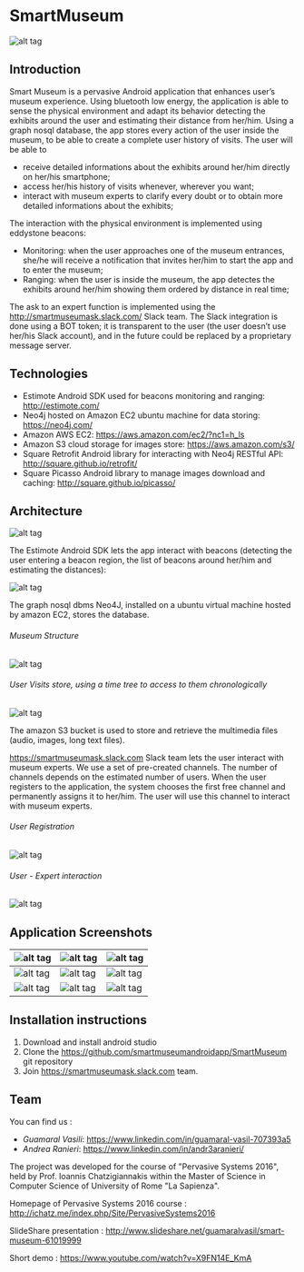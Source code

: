 # SmartMuseum

![alt tag](https://github.com/smartmuseumandroidapp/SmartMuseumImages/blob/master/app_icon.png)



## Introduction

Smart Museum is a pervasive Android application that enhances user’s museum experience. 
Using bluetooth low energy, the application is able to sense the physical environment and adapt its behavior detecting the exhibits around the user and estimating their distance from her/him.
Using a graph nosql database, the app stores every action of the user inside the museum, to be able to create a complete user history of visits.
The user will be able to 
- receive detailed informations about the exhibits around her/him directly on her/his smartphone;
- access her/his history of visits whenever, wherever you want; 
- interact with museum experts to clarify every doubt or to obtain more detailed informations about the exhibits;

The interaction with the physical environment is implemented using eddystone beacons:
- Monitoring: when the user approaches one of the museum entrances, she/he will receive a notification that invites her/him to start the app and to enter the museum;
- Ranging: when the user is inside the museum, the app detectes the exhibits around her/him showing them ordered by distance in real time;

The ask to an expert function is implemented using the http://smartmuseumask.slack.com/ Slack team. 
The Slack integration is done using a BOT token; it is transparent to the user (the user doesn’t use her/his Slack account), and in the future could be replaced by a proprietary message server.



## Technologies

- Estimote Android SDK used for beacons monitoring and ranging: http://estimote.com/
- Neo4j hosted on Amazon EC2 ubuntu machine for data storing: https://neo4j.com/
- Amazon AWS EC2: https://aws.amazon.com/ec2/?nc1=h_ls
- Amazon S3 cloud storage for images store: https://aws.amazon.com/s3/
- Square Retrofit Android library for interacting with Neo4j RESTful API: http://square.github.io/retrofit/
- Square Picasso Android library to manage images download and caching: http://square.github.io/picasso/



## Architecture

![alt tag](https://github.com/smartmuseumandroidapp/SmartMuseumImages/blob/master/architecture.png)

The Estimote Android SDK lets the app interact with beacons (detecting the user entering a beacon region, the list of beacons around her/him and estimating the distances):

![alt tag](https://github.com/smartmuseumandroidapp/SmartMuseumImages/blob/master/arch_beacons.png)


The graph nosql dbms Neo4J, installed on a ubuntu virtual machine hosted by amazon EC2, stores the database.


###### Museum Structure
![alt tag](https://github.com/smartmuseumandroidapp/SmartMuseumImages/blob/master/arch_neo4j1.png)


###### User Visits store, using a time tree to access to them chronologically
![alt tag](https://github.com/smartmuseumandroidapp/SmartMuseumImages/blob/master/arch_neo4j2.png)


The amazon S3 bucket is used to store and retrieve the multimedia files (audio, images, long text files).

https://smartmuseumask.slack.com Slack team lets the user interact with museum experts. We use a set of pre-created channels. The number of channels depends on the estimated number of users. 
When the user registers to the application, the system chooses the first free channel and permanently assigns it to her/him. The user will use this channel to interact with museum experts.


###### User Registration
![alt tag](https://github.com/smartmuseumandroidapp/SmartMuseumImages/blob/master/arch_userregistration.png)


###### User - Expert interaction
![alt tag](https://github.com/smartmuseumandroidapp/SmartMuseumImages/blob/master/arch_userexpertinteraction.png)



## Application Screenshots
|![alt tag](https://github.com/smartmuseumandroidapp/SmartMuseumImages/blob/master/s1.png)|![alt tag](https://github.com/smartmuseumandroidapp/SmartMuseumImages/blob/master/s8.png)|![alt tag](https://github.com/smartmuseumandroidapp/SmartMuseumImages/blob/master/s5.png)|
|------------|------------|------------|
|![alt tag](https://github.com/smartmuseumandroidapp/SmartMuseumImages/blob/master/s9.png)|![alt tag](https://github.com/smartmuseumandroidapp/SmartMuseumImages/blob/master/s6.png)|![alt tag](https://github.com/smartmuseumandroidapp/SmartMuseumImages/blob/master/s4.png)|
|![alt tag](https://github.com/smartmuseumandroidapp/SmartMuseumImages/blob/master/s3.png)|![alt tag](https://github.com/smartmuseumandroidapp/SmartMuseumImages/blob/master/s10.png)|![alt tag](https://github.com/smartmuseumandroidapp/SmartMuseumImages/blob/master/s2.png)|



## Installation instructions

1. Download and install android studio
2. Clone the https://github.com/smartmuseumandroidapp/SmartMuseum git repository
3. Join https://smartmuseumask.slack.com team.

## Team

You can find us :

- *Guamaral Vasili*: https://www.linkedin.com/in/guamaral-vasil-707393a5
- *Andrea Ranieri*: https://www.linkedin.com/in/andr3aranieri/
	

The project was developed for the course of "Pervasive Systems 2016", held by Prof. Ioannis Chatzigiannakis within the Master of Science in Computer Science of University of Rome "La Sapienza". 

Homepage of Pervasive Systems 2016 course : http://ichatz.me/index.php/Site/PervasiveSystems2016

SlideShare presentation : http://www.slideshare.net/guamaralvasil/smart-museum-61019999

Short demo : https://www.youtube.com/watch?v=X9FN14E_KmA

